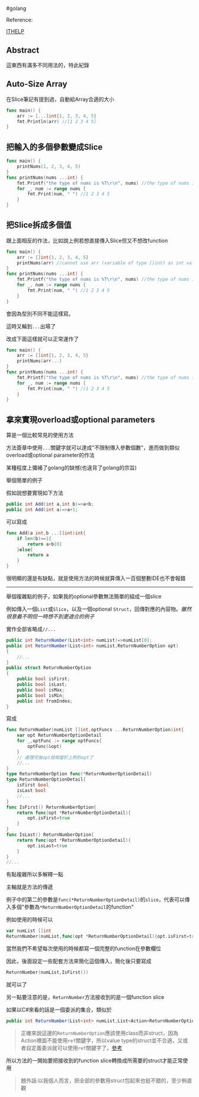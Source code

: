 #

#golang

Reference:

[ITHELP](https://ithelp.ithome.com.tw/articles/10243319)

## Abstract

這東西有滿多不同用法的，特此紀錄

## Auto-Size Array

在Slice筆記有提到過，自動給Array合適的大小

```go
func main() {
	arr := [...]int{1, 2, 3, 4, 5}
	fmt.Println(arr) //[1 2 3 4 5]
}
```

## 把輸入的多個參數變成Slice

```go
func main() {
	printNums(1, 2, 3, 4, 5)
}
func printNums(nums ...int) {
	fmt.Printf("the type of nums is %T\r\n", nums) //the type of nums is []int
	for _, num := range nums {
		fmt.Print(num, " ") //1 2 3 4 5
	}
}
```

## 把Slice拆成多個值

跟上面相反的作法，比如說上例若想直接傳入Slice但又不想改function

```go
func main() {
	arr := []int{1, 2, 3, 4, 5}
	printNums(arr) //cannot use arr (variable of type []int) as int value in argument to print
}
func printNums(nums ...int) {
	fmt.Printf("the type of nums is %T\r\n", nums) //the type of nums is []int
	for _, num := range nums {
		fmt.Print(num, " ") //1 2 3 4 5
	}
}
```

會因為型別不同不能這樣寫。

這時又輪到`...`出場了

改成下面這樣就可以正常運作了

```go
func main() {
	arr := []int{1, 2, 3, 4, 5}
	printNums(arr...)
}
func printNums(nums ...int) {
	fmt.Printf("the type of nums is %T\r\n", nums) //the type of nums is []int
	for _, num := range nums {
		fmt.Print(num, " ") //1 2 3 4 5
	}
}
```

## 拿來實現overload或optional parameters

算是一個比較常見的使用方法

方法簽章中使用`...`關鍵字就可以達成"不限制傳入參數個數"，進而做到類似overload或optional parameter的作法

某種程度上彌補了golang的缺憾(也違背了golang的宗旨)

舉個簡單的例子

假如說想要實現如下方法

```C#
public int Add(int a,int b)=>a+b;
public int Add(int a)=>a+1;
```

可以寫成

```go
func Add(a int,b ...[]int)int{
    if len(b)==1{
        return a+b[0]
    }else{
        return a
    }
}
```

很明顯的還是有缺點，就是使用方法的時候就算傳入一百個整數IDE也不會報錯

---

舉個複雜點的例子，如果我的optional參數無法簡單的組成一個slice

例如傳入一個`List`或`Slice`，以及一個optional `Struct`，回傳對應的內容物。*雖然很意義不明但一時想不到更適合的例子*

實作全部省略成`//...`

```C#
public int ReturnNumber(List<int> numList)=>numList[0];
public int ReturnNumber(List<int> numList,ReturnNumberOption opt)
{
    //...
}
public struct ReturnNumberOption
{
    public bool isFirst;
    public bool isLast;
    public bool isMax;
    public bool isMin;
    public int fromIndex;
}
```

寫成

```go
func ReturnNumber(numList []int,optFuncs ...ReturnNumberOption)int{
    var opt ReturnNumberOptionDetail
    for _,optFunc := range optFuncs{
        optFunc(&opt)
    }
    // 處理完後opt就相當於上例的opt了
    //...
}
type ReturnNumberOption func(*ReturnNumberOptionDetail)
type ReturnNumberOptionDetail{
    isFirst bool
    isLast bool
    //...
}
func IsFirst() ReturnNumberOption{
    return func(opt *ReturnNumberOptionDetail){
        opt.isFirst=true
    }
}
func IsLast() ReturnNumberOption{
    return func(opt *ReturnNumberOptionDetail){
        opt.isLast=true
    }
}
//...
```

有點複雜所以多解釋一點

主軸就是方法的傳遞

例子中的第二的參數是`func(*ReturnNumberOptionDetail)`的`slice`，代表可以傳入多個"參數為`*ReturnNumberOptionDetail`的function"

例如使用的時候可以

```go
var numList []int
ReturnNumber(numList,func(opt *ReturnNumberOptionDetail){opt.isFirst=true})
```

當然我們不希望每次使用的時候都寫一個完整的function在參數欄位

因此，後面設定一些配套方法來簡化這個傳入，簡化後只要寫成

```go
ReturnNumber(numList,IsFirst())
```

就可以了

另一點要注意的是，`ReturnNumber`方法接收到的是一個function slice

如果以C#來看的話是一個委派的集合，類似於

```C#
public int ReturnNumber(List<int> numList,List<Action<ReturnNumberOption>> optFuncs)
```

> 正確來說這邊的`ReturnNumberOption`應該使用class而非struct，因為Action裡面不能使用`ref`關鍵字，所以value type的struct並不合適，又或者自定義委派就可以使用`ref`關鍵字了。[參考](https://stackoverflow.com/questions/2462814/func-delegate-with-ref-variable)

所以方法的一開始要把接收到的function slice轉換成所需要的struct才能正常使用

> 題外話:以我個人而言，把全部的參數用struct包起來也挺不錯的，至少夠直觀
